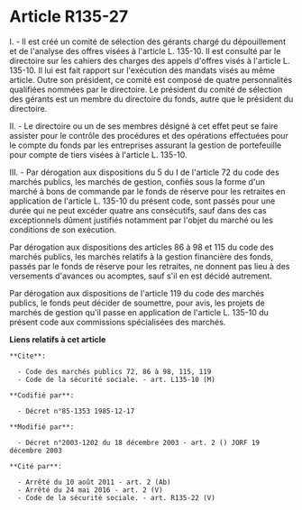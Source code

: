 # Article R135-27

I. - Il est créé un comité de sélection des gérants chargé du dépouillement et de l'analyse des offres visées à l'article L.
135-10. Il est consulté par le directoire sur les cahiers des charges des appels d'offres visés à l'article L. 135-10. Il lui
est fait rapport sur l'exécution des mandats visés au même article. Outre son président, ce comité est composé de quatre
personnalités qualifiées nommées par le directoire. Le président du comité de sélection des gérants est un membre du
directoire du fonds, autre que le président du directoire.

II. - Le directoire ou un de ses membres désigné à cet effet peut se faire assister pour le contrôle des procédures et des
opérations effectuées pour le compte du fonds par les entreprises assurant la gestion de portefeuille pour compte de tiers
visées à l'article L. 135-10.

III. - Par dérogation aux dispositions du 5 du I de l'article 72 du code des marchés publics, les marchés de gestion, confiés
sous la forme d'un marché à bons de commande par le fonds de réserve pour les retraites en application de l'article L. 135-10
du présent code, sont passés pour une durée qui ne peut excéder quatre ans consécutifs, sauf dans des cas exceptionnels
dûment justifiés notamment par l'objet du marché ou les conditions de son exécution.

Par dérogation aux dispositions des articles 86 à 98 et 115 du code des marchés publics, les marchés relatifs à la gestion
financière des fonds, passés par le fonds de réserve pour les retraites, ne donnent pas lieu à des versements d'avances ou
acomptes, sauf s'il en est décidé autrement.

Par dérogation aux dispositions de l'article 119 du code des marchés publics, le fonds peut décider de soumettre, pour avis,
les projets de marchés de gestion qu'il passe en application de l'article L. 135-10 du présent code aux commissions
spécialisées des marchés.

**Liens relatifs à cet article**

	**Cite**:

	  - Code des marchés publics 72, 86 à 98, 115, 119
	  - Code de la sécurité sociale. - art. L135-10 (M)

	**Codifié par**:

	  - Décret n°85-1353 1985-12-17

	**Modifié par**:

	  - Décret n°2003-1202 du 18 décembre 2003 - art. 2 () JORF 19 décembre 2003

	**Cité par**:

	  - Arrêté du 10 août 2011 - art. 2 (Ab)
	  - Arrêté du 24 mai 2016 - art. 2 (V)
	  - Code de la sécurité sociale. - art. R135-22 (V)
